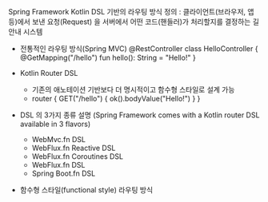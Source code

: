 Spring Framework Kotlin DSL 기반의 라우팅 방식 
정의 : 클라이언트(브라우저, 앱 등)에서 보낸 요청(Request) 을 서버에서 어떤 코드(핸들러)가 처리할지를 결정하는 길 안내 시스템 
- 전통적인 라우팅 방식(Spring MVC)
  @RestController
  class HelloController {
  @GetMapping("/hello")
    fun hello(): String = "Hello!"
  }

- Kotlin Router DSL 
  - 기존의 애노테이션 기반보다 더 명시적이고 함수형 스타일로 설계 가능 
  - router {
    GET("/hello") { ok().bodyValue("Hello!") }
  }

- DSL 의 3가지 종류 설명 (Spring Framework comes with a Kotlin router DSL available in 3 flavors)

  - WebMvc.fn DSL
  - WebFlux.fn Reactive DSL
  - WebFlux.fn Coroutines DSL 
  - WebFlux.fn DSL
  - Spring Boot.fn DSL


- 함수형 스타일(functional style) 라우팅 방식